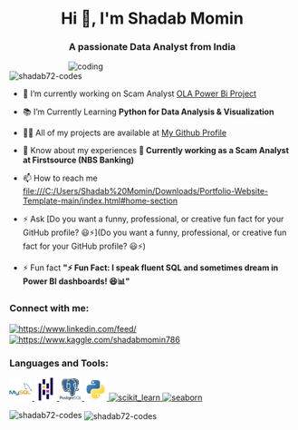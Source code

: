 <h1 align="center">Hi 👋, I'm Shadab Momin</h1>
<h3 align="center">A passionate Data Analyst from India</h3>

<img align="right" alt="coding" width="400" src="https://user-images.githubusercontent.com/55389276/140866485-8fb1c876-9a8f-4d6a-98dc-08c4981eaf70.gif)">


<p align="left"> <img src="https://komarev.com/ghpvc/?username=shadab72-codes&label=Profile%20views&color=0e75b6&style=flat" alt="shadab72-codes" /> </p>

- 🔭 I’m currently working on Scam Analyst [OLA Power Bi Project](github.com/shadab72-codes/Power-Bi-Dashboard)

- 📚 I’m Currently Learning **Python for Data Analysis & Visualization**

- 👨‍💻 All of my projects are available at [My Github Profile](github.com/shadab72-codes)

- 📄 Know about my experiences **🏢 Currently working as a Scam Analyst at Firstsource (NBS Banking)**

- 📫 How to reach me [file:///C:/Users/Shadab%20Momin/Downloads/Portfolio-Website-Template-main/index.html#home-section](file:///C:/Users/Shadab%20Momin/Downloads/Portfolio-Website-Template-main/index.html#home-section)

- ⚡ Ask [Do you want a funny, professional, or creative fun fact for your GitHub profile? 😃⚡](Do you want a funny, professional, or creative fun fact for your GitHub profile? 😃⚡)

- ⚡ Fun fact **"⚡ Fun Fact: I speak fluent SQL and sometimes dream in Power BI dashboards! 😆📊"**

<h3 align="left">Connect with me:</h3>
<p align="left">
<a href="https://linkedin.com/in/https://www.linkedin.com/feed/" target="blank"><img align="center" src="https://raw.githubusercontent.com/rahuldkjain/github-profile-readme-generator/master/src/images/icons/Social/linked-in-alt.svg" alt="https://www.linkedin.com/feed/" height="30" width="40" /></a>
<a href="https://kaggle.com/https://www.kaggle.com/shadabmomin786" target="blank"><img align="center" src="https://raw.githubusercontent.com/rahuldkjain/github-profile-readme-generator/master/src/images/icons/Social/kaggle.svg" alt="https://www.kaggle.com/shadabmomin786" height="30" width="40" /></a>
</p>

<h3 align="left">Languages and Tools:</h3>
<p align="left"> <a href="https://www.mysql.com/" target="_blank" rel="noreferrer"> <img src="https://raw.githubusercontent.com/devicons/devicon/master/icons/mysql/mysql-original-wordmark.svg" alt="mysql" width="40" height="40"/> </a> <a href="https://pandas.pydata.org/" target="_blank" rel="noreferrer"> <img src="https://raw.githubusercontent.com/devicons/devicon/2ae2a900d2f041da66e950e4d48052658d850630/icons/pandas/pandas-original.svg" alt="pandas" width="40" height="40"/> </a> <a href="https://www.postgresql.org" target="_blank" rel="noreferrer"> <img src="https://raw.githubusercontent.com/devicons/devicon/master/icons/postgresql/postgresql-original-wordmark.svg" alt="postgresql" width="40" height="40"/> </a> <a href="https://www.python.org" target="_blank" rel="noreferrer"> <img src="https://raw.githubusercontent.com/devicons/devicon/master/icons/python/python-original.svg" alt="python" width="40" height="40"/> </a> <a href="https://scikit-learn.org/" target="_blank" rel="noreferrer"> <img src="https://upload.wikimedia.org/wikipedia/commons/0/05/Scikit_learn_logo_small.svg" alt="scikit_learn" width="40" height="40"/> </a> <a href="https://seaborn.pydata.org/" target="_blank" rel="noreferrer"> <img src="https://seaborn.pydata.org/_images/logo-mark-lightbg.svg" alt="seaborn" width="40" height="40"/> </a> </p>

<p><img align="left" src="https://github-readme-stats.vercel.app/api/top-langs?username=shadab72-codes&show_icons=true&locale=en&layout=compact" alt="shadab72-codes" /></p>

<p>&nbsp;<img align="center" src="https://github-readme-stats.vercel.app/api?username=shadab72-codes&show_icons=true&locale=en" alt="shadab72-codes" /></p>
